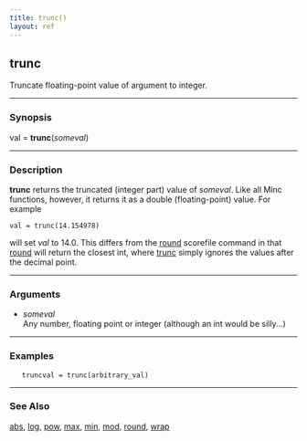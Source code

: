```yaml
---
title: trunc()
layout: ref
---
```


## trunc

Truncate floating-point value of argument to integer.

-----

### Synopsis

val = **trunc**(*someval*)

-----

### Description

**trunc** returns the truncated (integer part) value of *someval*. Like
all Minc functions, however, it returns it as a double (floating-point)
value. For example

``` 
val = trunc(14.154978)
```

will set *val* to 14.0. This differs from the [round](round.html)
scorefile command in that [round](round.html) will return the closest
int, where [trunc](trunc.html) simply ignores the values after the
decimal point.

-----

### Arguments

  - *someval*  
    Any number, floating point or integer (although an int would be
    silly...)

-----

### Examples

``` 
   truncval = trunc(arbitrary_val)
```

-----

### See Also

[abs](abs.html), [log](log.html), [pow](pow.html), [max](max.html),
[min](min.html), [mod](mod.html), [round](round.html), [wrap](wrap.html)
